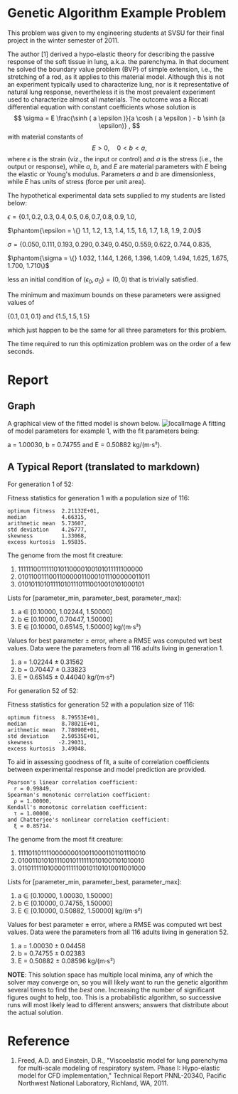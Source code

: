 # Genetic Algorithm Example Problem

This problem was given to my engineering students at SVSU for their final project in the winter semester of 2011.

The author [1] derived a hypo-elastic theory for describing the passive response of the soft tissue in lung, a.k.a. the parenchyma. In that document he solved the boundary value problem (BVP) of simple extension, i.e., the stretching of a rod, as it applies to this material model. Although this is not an experiment typically used to characterize lung, nor is it representative of natural lung response, nevertheless it is the most prevalent experiment used to characterize almost all materials.  The outcome
was a Riccati differential equation with constant coefficients whose solution is
$$
   \sigma = E \frac{\sinh ( a \epsilon )}{a \cosh ( a \epsilon ) -
   b \sinh (a \epsilon)} ,
$$
with material constants of
$$
    E > 0, \quad 0 < b < a ,
$$
where $\epsilon$ is the strain (viz., the input or control) and $\sigma$ is the stress (i.e., the output or response), while $a$, $b$, and $E$ are material parameters with $E$ being the elastic or Young's modulus.  Parameters $a$ and $b$ are dimensionless, while $E$ has units of stress (force per unit area).

The hypothetical experimental data sets supplied to my students are listed below:

$\epsilon = \{0.1, 0.2, 0.3, 0.4, 0.5, 0.6, 0.7, 0.8, 0.9, 1.0,$

$\phantom{\epsilon = \{} 1.1, 1.2, 1.3, 1.4, 1.5, 1.6, 1.7, 1.8, 1.9, 2.0\}$

$\sigma = \{0.050, 0.111, 0.193, 0.290, 0.349, 0.450, 0.559, 0.622, 0.744, 0.835,$

$\phantom{\sigma = \{} 1.032, 1.144, 1.266, 1.396, 1.409, 1.494, 1.625, 1.675, 1.700, 1.710\}$

less an initial condition of $(\epsilon_0, \sigma_0) = (0,0)$ that is trivially satisfied. 

The minimum and maximum bounds on these parameters were assigned values of

$\{0.1, 0.1, 0.1\}$ and $\{1.5, 1.5, 1.5\}$

which just happen to be the same for all three parameters for this problem.

The time required to run this optimization problem was on the order of a few seconds.

# Report

## Graph

A graphical view of the fitted model is shown below.
![localImage](./GA_example1.png)
A fitting of model parameters for example 1, with the fit parameters being:

a = 1.00030, b = 0.74755 and E = 0.50882 kg/(m⋅s²).

## A Typical Report (translated to markdown)

For generation 1 of 52:

Fitness statistics for generation 1 with a population size of 116:

    optimum fitness  2.21132E+01,
    median           4.66315,
    arithmetic mean  5.73607,
    std deviation    4.26777,
    skewness         1.33068,
    excess kurtosis  1.95835.

The genome from the most fit creature:

1. 1111110011111010110000100101011111100000
2. 0101100111001100000110001011100000011011
3. 0101011010111101011101110010010101000101

Lists for [parameter_min, parameter_best, parameter_max]:

1. a ∈ [0.10000, 1.02244, 1.50000] 
2. b ∈ [0.10000, 0.70447, 1.50000] 
3. E ∈ [0.10000, 0.65145, 1.50000] kg/(m⋅s²)

Values for best parameter ± error, where a RMSE was computed wrt best values. Data were the parameters from all 116 adults living in generation 1.

1. a = 1.02244 ± 0.31562
2. b = 0.70447 ± 0.33823
3. E = 0.65145 ± 0.44040 kg/(m⋅s²)

For generation 52 of 52:

Fitness statistics for generation 52 with a population size of 116:

    optimum fitness  8.79553E+01,
    median           8.78021E+01,
    arithmetic mean  7.78090E+01, 
    std deviation    2.50535E+01,
    skewness        -2.29031,
    excess kurtosis  3.49048. 

To aid in assessing goodness of fit, a suite of correlation coefficients
between experimental response and model prediction are provided.

    Pearson's linear correlation coefficient:
      r = 0.99849,
    Spearman's monotonic correlation coefficient:
      ρ = 1.00000,
    Kendall's monotonic correlation coefficient:
      τ = 1.00000,
    and Chatterjee's nonlinear correlation coefficient:
      ξ = 0.85714.

The genome from the most fit creature:

1. 1111011011110000000100110001101101110010
2. 0100110101011100101111110101001101010010
3. 0110111110100001111100101101010011001000

Lists for [parameter_min, parameter_best, parameter_max]:

1. a ∈ [0.10000, 1.00030, 1.50000] 
2. b ∈ [0.10000, 0.74755, 1.50000] 
3. E ∈ [0.10000, 0.50882, 1.50000] kg/(m⋅s²)

Values for best parameter ± error, where a RMSE was computed wrt best values. Data were the parameters from all 116 adults living in generation 52.

1. a = 1.00030 ± 0.04458
2. b = 0.74755 ± 0.02383
3. E = 0.50882 ± 0.08596 kg/(m⋅s²)

**NOTE**: This solution space has multiple local minima, any of which the solver may converge on, so you will likely want to run the genetic algorithm several times to find the *best* one. Increasing the number of significant figures ought to help, too.  This is a probabilistic algorithm, so successive runs will most likely lead to different answers; answers that distribute about the actual solution.

# Reference

1) Freed, A.D. and Einstein, D.R., "Viscoelastic model for lung
  parenchyma for multi-scale modeling of respiratory system. Phase I:
  Hypo-elastic model for CFD implementation," Technical Report PNNL-20340,
  Pacific Northwest National Laboratory, Richland, WA, 2011.

